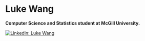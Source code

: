 # Luke Wang

**Computer Science and Statistics student at McGill University.**

[![Linkedin: Luke Wang](https://img.shields.io/badge/-lukewang-blue?style=flat-square&logo=Linkedin&logoColor=white&link=https://www.linkedin.com/in/luke-wang63/)](https://www.linkedin.com/in/luke-wang63/)

